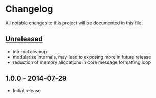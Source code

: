# Changelog
All notable changes to this project will be documented in this file.

## [Unreleased]

- internal cleanup
- modularize internals, may lead to exposing more in future release
- reduction of memory allocations in core message formatting loop

## 1.0.0 - 2014-07-29

- Initial release

[Unreleased]: https://github.com/mroth/sseserver/compare/v1.0.0...HEAD
